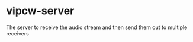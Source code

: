 vipcw-server
============

The server to receive the audio stream and then send them out to multiple receivers 
